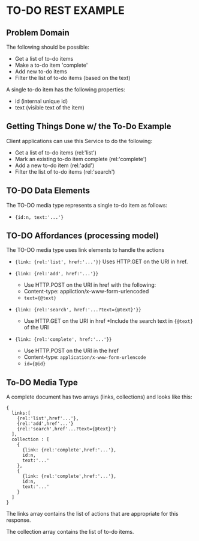 # TO-DO REST EXAMPLE

## Problem Domain
The following should be possible:
 * Get a list of to-do items
 * Make a to-do item 'complete'
 * Add new to-do items
 * Filter the list of to-do items (based on the text)

A single to-do item has the following properties:
 * id (internal unique id)
 * text (visible text of the item)

## Getting Things Done w/ the To-Do Example
Client applications can use this Service to do the following:
 * Get a list of to-do items (rel:'list')
 * Mark an existing to-do item complete (rel:'complete')
 * Add a new to-do item (rel:'add')
 * Filter the list of to-do items (rel:'search')

## TO-DO Data Elements
The TO-DO media type represents a single to-do item as follows:
  * `{id:n, text:'...'}`

## TO-DO Affordances (processing model)
The TO-DO media type uses link elements to handle the actions
  * `{link: {rel:'list', href:'...'}}`
    Uses HTTP.GET on the URI in href.

  * `{link: {rel:'add', href:'...'}}`
    * Use HTTP.POST on the URI in href with the following:
    * Content-type: appliction/x-www-form-urlencoded
    * `text={@text}`

  * `{link: {rel:'search', href:'...?text={@text}'}}`
    * Use HTTP.GET on the URI in href
    *Include the search text in `{@text}` of the URI

  * `{link: {rel:'complete', href:'...'}}`
    * Use HTTP.POST on the URI in the href
    * Content-type: `application/x-www-form-urlencode`
    * `id={@id}`

## To-DO Media Type

A complete document has two arrays (links, collections) and looks like this:

```
{
  links:[
    {rel:'list',href'...'},
    {rel:'add',href'...'}
    {rel:'search',href'...?text={@text}'}
  ],
  collection : [
    {
      {link: {rel:'complete',href:'...'},
      id:n,
      text:'...'
    },
    {
      {link: {rel:'complete',href:'...'},
      id:n,
      text:'...'
    }
  ]
}
```

The links array contains the list of actions that are appropriate for this response.

The collection array contains the list of to-do items.
